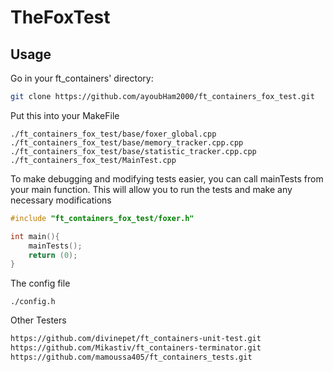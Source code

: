 # TheFoxTest
## Usage

Go in your ft_containers' directory:

```bash
git clone https://github.com/ayoubHam2000/ft_containers_fox_test.git
```

Put this into your MakeFile 
```
./ft_containers_fox_test/base/foxer_global.cpp
./ft_containers_fox_test/base/memory_tracker.cpp.cpp
./ft_containers_fox_test/base/statistic_tracker.cpp.cpp
./ft_containers_fox_test/MainTest.cpp
```

To make debugging and modifying tests easier, you can call mainTests from your main function. 
This will allow you to run the tests and make any necessary modifications
```C
#include "ft_containers_fox_test/foxer.h"

int main(){
	mainTests();
	return (0);
}
```

The config file
```
./config.h
```
Other Testers

```bash
https://github.com/divinepet/ft_containers-unit-test.git
https://github.com/Mikastiv/ft_containers-terminator.git
https://github.com/mamoussa405/ft_containers_tests.git
```